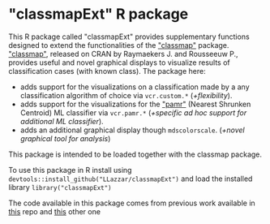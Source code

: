 # "classmapExt" R package
This R package called "classmapExt" provides supplementary functions designed to extend the functionalities of the ["classmap"](https://cran.r-project.org/web/packages/classmap/index.html) package. ["classmap"](https://cran.r-project.org/web/packages/classmap/index.html), released on CRAN by Raymaekers J. and Rousseeuw P., provides useful and novel graphical displays to visualize results of classification cases (with known class).
The package here: 
- adds support for the visualizations on a classification made by a any classification algorithm of choice via `vcr.custom.*` (*+flexibility*).
- adds support for the visualizations for the ["pamr"](https://cran.r-project.org/web/packages/pamr/index.html) (Nearest Shrunken Centroid) ML classifier via `vcr.pamr.*` (*+specific ad hoc support for additional ML classifier*).
- adds an additional graphical display though `mdscolorscale`. (*+novel graphical tool for analysis*)

This package is intended to be loaded together with the classmap package.

To use this package  in R install using `devtools::install_github("LLazzar/classmapExt")` and load the installed library `library("classmapExt")`

The code available in this package comes from previous work available in [this](https://github.com/LLazzar/classmap-on-pamr) repo and [this](https://github.com/LLazzar/extension-classmap) other one
